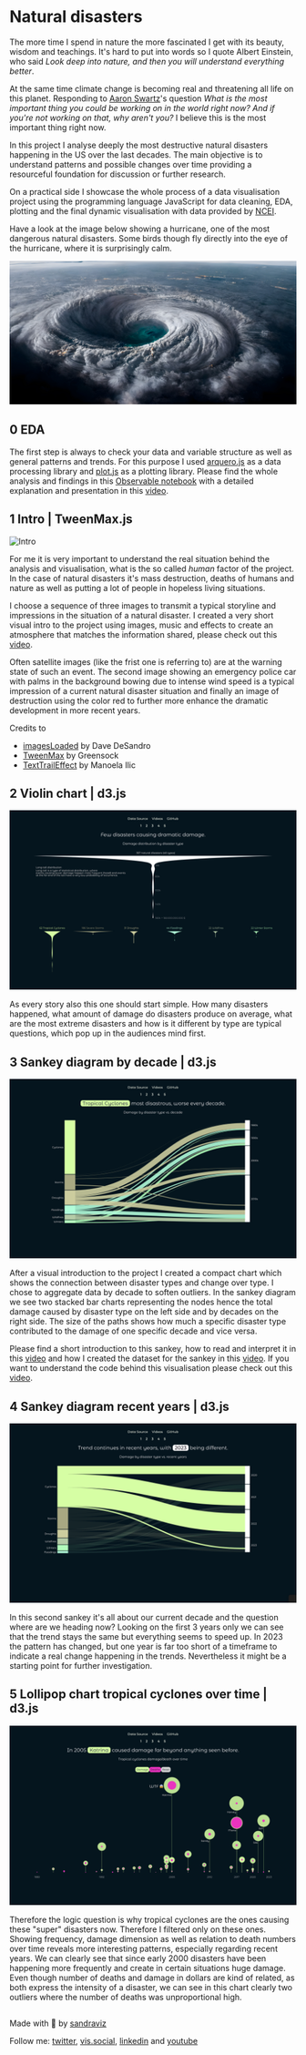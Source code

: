 # Natural disasters 

The more time I spend in nature the more fascinated I get with its beauty, wisdom and teachings. It's hard to put into words so I quote Albert Einstein, who said *Look deep into nature, and then you will understand everything better*. 

At the same time climate change is becoming real and threatening all life on this planet. Responding to [Aaron Swartz](https://en.wikipedia.org/wiki/Aaron_Swartz)'s question *What is the most important thing you could be working on in the world right now? And if you're not working on that, why aren't you?* I believe this is the most important thing right now.  

In this project I analyse deeply the most destructive natural disasters happening in the US over the last decades. The main objective is to understand patterns and possible changes over time providing a resourceful foundation for discussion or further research. 

On a practical side I showcase the whole process of a data visualisation project using the programming language JavaScript for data cleaning, EDA, plotting and the final dynamic visualisation with data provided by [NCEI](https://www.ncei.noaa.gov/access/billions/events/US/1980-2023?disasters[]=all-disasters). 

Have a look at the image below showing a hurricane, one of the most dangerous natural disasters. Some birds though fly directly into the eye of the hurricane, where it is surprisingly calm. 

![One of nature's biggest force: hurricanes](img/hurricane.png)

## 0 EDA

The first step is always to check your data and variable structure as well as general patterns and trends. For this purpose I used [arquero.js](https://uwdata.github.io/arquero/) as a data processing library and [plot.js](https://observablehq.com/plot/) as a plotting library. Please find the whole analysis and findings in this [Observable notebook](https://observablehq.com/@sandraviz/billion-dollar-disasters-arquero-js-plot-js?collection=@sandraviz/billion-dollar-disaster) with a detailed explanation and presentation in this [video](https://www.youtube.com/watch?v=FaoWCGo88ks).

 ## 1 Intro | TweenMax.js

![Intro](img/1A.png)

For me it is very important to understand the real situation behind the analysis and visualisation, what is the so called *human* factor of the project. In the case of natural disasters it's mass destruction, deaths of humans and nature as well as putting a lot of people in hopeless living situations. 

I choose a sequence of three images to transmit a typical storyline and impressions in the situation of a natural disaster. I created a very short visual intro to the project using images, music and effects to create an atmosphere that matches the information shared, please check out this [video](https://www.youtube.com/watch?v=vxkJkISGWGM). 

Often satellite images (like the frist one is referring to) are at the warning state of such an event. The second image showing an emergency police car with palms in the background bowing due to intense wind speed is a typical impression of a current natural disaster situation and finally an image of destruction using the color red to further more enhance the dramatic development in more recent years. 

Credits to 
- [imagesLoaded](https://imagesloaded.desandro.com/) by Dave DeSandro
- [TweenMax](https://greensock.com/tweenmax) by Greensock
- [TextTrailEffect](https://github.com/codrops/TextTrailEffect) by Manoela Ilic

 ## 2 Violin chart | d3.js 

![Violin chart](img/2A.png)

As every story also this one should start simple. How many disasters happened, what amount of damage do disasters produce on average, what are the most extreme disasters and how is it different by type are typical questions, which pop up in the audiences mind first. 


 ## 3 Sankey diagram by decade | d3.js 

![Sankey chart1](img/3A.png)

After a visual introduction to the project I created a compact chart which shows the connection between disaster types and change over type. I chose to aggregate data by decade to soften outliers. In the sankey diagram we see two stacked bar charts representing the nodes hence the total damage caused by disaster type on the left side and by decades on the right side. The size of the paths shows how much a specific disaster type contributed to the damage of one specific decade and vice versa. 
 
 Please find a short introduction to this sankey, how to read and interpret it in this [video](https://www.youtube.com/watch?v=iPAET_ZtVxI) and how I created the dataset for the sankey in this [video](https://www.youtube.com/watch?v=kFycJtlujEs). If you want to understand the code behind this visualisation please check out this [video](https://www.youtube.com/watch?v=VV39xSZAJ6c).

 ## 4 Sankey diagram recent years | d3.js 

![Sankey chart 2](img/4A.png)

 In this second sankey it's all about our current decade and the question where are we heading now? Looking on the first 3 years only we can see that the trend stays the same but everything seems to speed up. In 2023 the pattern has changed, but one year is far too short of a timeframe to indicate a real change happening in the trends. Nevertheless it might be a starting point for further investigation. 

 ## 5 Lollipop chart tropical cyclones over time | d3.js

 ![Lollipop chart](img/5A.png)

Therefore the logic question is why tropical cyclones are the ones causing these "super" disasters now. Therefore I filtered only on these ones. Showing frequency, damage dimension as well as relation to death numbers over time reveals more interesting patterns, especially regarding recent years. We can clearly see that since early 2000 disasters have been happening more frequently and create in certain situations huge damage. Even though number of deaths and damage in dollars are kind of related, as both express the intensity of a disaster, we can see in this chart clearly two outliers where the number of deaths was unproportional high. 

##

Made with :green_heart:  by [sandraviz](https://www.sandraviz.com/)

Follow me: [twitter](https://twitter.com/SandraCrypto), [vis.social](https://vis.social/@sb_42), [linkedin](https://www.linkedin.com/in/sandradataviz/) and  [youtube](https://www.youtube.com/@sandraviz3403)









 
 

 






